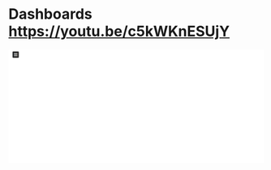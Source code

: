 # Dashboards https://youtu.be/c5kWKnESUjY
<p align="center">
  <img src="preview.png" alt="preview del proyecto" max-width="1600">
</p>